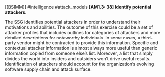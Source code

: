[[BSIMM]] #intelligence #attack_models
**[AM1.3: 38] Identify potential attackers.**


The SSG identifies potential attackers in order to understand their motivations and abilities. The outcome of this exercise could be a set of attacker profiles that includes outlines for categories of attackers and more detailed descriptions for noteworthy individuals. In some cases, a third-party vendor might be contracted to provide this information. Specific and contextual attacker information is almost always more useful than generic information copied from someone else’s list. Moreover, a list that simply divides the world into insiders and outsiders won’t drive useful results. Identification of attackers should account for the organization’s evolving software supply chain and attack surface.


